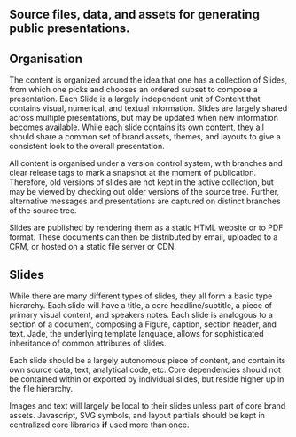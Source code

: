## Source files, data, and assets for generating public presentations.

## Organisation

The content is organized around the idea that one has a collection of
Slides, from which one picks and chooses an ordered subset to compose
a presentation. Each Slide is a largely independent unit of Content that
contains visual, numerical, and textual information. Slides are largely
shared across multiple presentations, but may be updated when new
information becomes available. While each slide contains its own content,
they all should share a common set of brand assets, themes, and layouts to
give a consistent look to the overall presentation.

All content is organised under a version control system, with branches and
clear release tags to mark a snapshot at the moment of publication.
Therefore, old versions of slides are not kept in the active collection,
but may be viewed by checking out older versions of the source tree.
Further, alternative messages and presentations are captured on distinct
branches of the source tree.

Slides are published by rendering them as a static HTML website or to PDF
format. These documents can then be distributed by email, uploaded to
a CRM, or hosted on a static file server or CDN.

## Slides

While there are many different types of slides, they all form a basic type
hierarchy. Each slide will have a title, a core headline/subtitle, a piece
of primary visual content, and speakers notes. Each slide is analogous to
a section of a document, composing a Figure, caption, section header, and
text. Jade, the underlying template language, allows for sophisticated
inheritance of common attributes of slides.

Each slide should be a largely autonomous piece of content, and contain
its own source data, text, analytical code, etc. Core dependencies should
not be contained within or exported by individual slides, but reside
higher up in the file hierarchy. 

Images and text will largely be local to their slides unless part of core
brand assets. Javascript, SVG symbols, and layout partials should be kept
in centralized core libraries **if** used more than once. 
